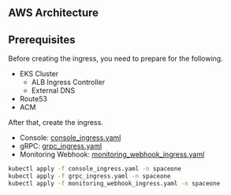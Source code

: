## AWS Architecture


## Prerequisites
Before creating the ingress, you need to prepare for the following.
- EKS Cluster 
  - ALB Ingress Controller
  - External DNS
- Route53
- ACM

After that, create the ingress.
- Console: [console_ingress.yaml](console_ingress.yaml)
- gRPC: [grpc_ingress.yaml](grpc_ingress.yaml)
- Monitoring Webhook: [monitoring_webhook_ingress.yaml](monitoring_webhook_ingress.yaml)

```bash
kubectl apply -f console_ingress.yaml -n spaceone
kubectl apply -f grpc_ingress.yaml -n spaceone
kubectl apply -f monitoring_webhook_ingress.yaml -n spaceone
```